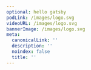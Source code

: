 ```yaml
---
optional: hello gatsby
podLink: /images/logo.svg
videoURL: /images/logo.svg
bannerImage: /images/logo.svg
meta:
  canonicalLink: ''
  description: ''
  noindex: false
  title: ''
---
```


<!--Use this to force Gatsby to deal with optional images-->
